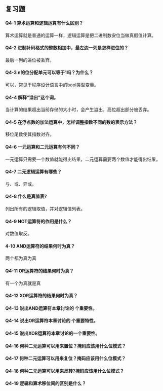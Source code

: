 ## 复习题
#### Q4-1 算术运算和逻辑运算有什么区别？
算术运算就是普通的运算一样，逻辑运算是把二进制数安位当做真假值计算。

#### Q4-2 进制补码格式的整数相加中，最左边一列是怎样进位的？
最后一列的进位被丢弃。

#### Q4-3 n的位分配单元可以等于1吗？为什么？
可以，常见于程序设计语言中的bool类型变量。

#### Q4-4 解释"溢出"这个词。
当计算的结果超出当前存储的大小时，会产生溢出，高位超出部分被丢弃。

#### Q4-5 在浮点数的加法运算中，怎样调整指数不同的数的表示方法？
移位尾数使其指数对齐。

#### Q4-6 一元运算和二元运算有何不同？
一元运算只需要一个数值就能得出结果，二元运算需要两个数值才能得出结果。

#### Q4-7 二元逻辑运算有哪些？
与、或、异或。

#### Q4-8 什么是真值表?
列出所有的逻辑取值，并对逻辑值列表。

#### Q4-9 NOT运算符的作用是什么？
对数值取反。

#### 4-10 AND运算符的结果何时为真？
两个都为真为真

#### Q4-11 OR运算符的结果何时为真？
有一个为真就是真

#### Q4-12 XOR运算符的结果何时为真？


#### Q4-13 说出AND运算符本章讨论的 个重要性。


#### Q4-14 说出OR运算符本章讨论的 个重要特性。


#### Q4-15 说出XOR运算符本章讨论的一个重要性。


#### Q4-16 何种二元运算可以用来置位？掩码应该用什么位模式？


#### Q4-17 何种二元运算可以用来复位？掩码应该用什么位模式？


#### Q4-18 何种二元运算可以用来反转?掩码应该用什么位模式？


#### Q4-19 逻辑和算术移位间的区别是什么？


